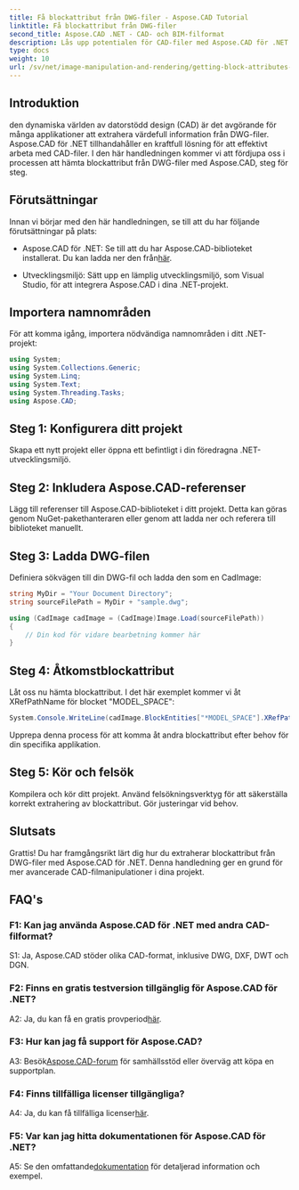 ```yaml
---
title: Få blockattribut från DWG-filer - Aspose.CAD Tutorial
linktitle: Få blockattribut från DWG-filer
second_title: Aspose.CAD .NET - CAD- och BIM-filformat
description: Lås upp potentialen för CAD-filer med Aspose.CAD för .NET. Extrahera blockattribut utan ansträngning.
type: docs
weight: 10
url: /sv/net/image-manipulation-and-rendering/getting-block-attributes-from-dwg/
---
```

## Introduktion

den dynamiska världen av datorstödd design (CAD) är det avgörande för många applikationer att extrahera värdefull information från DWG-filer. Aspose.CAD för .NET tillhandahåller en kraftfull lösning för att effektivt arbeta med CAD-filer. I den här handledningen kommer vi att fördjupa oss i processen att hämta blockattribut från DWG-filer med Aspose.CAD, steg för steg.

## Förutsättningar

Innan vi börjar med den här handledningen, se till att du har följande förutsättningar på plats:

-  Aspose.CAD för .NET: Se till att du har Aspose.CAD-biblioteket installerat. Du kan ladda ner den från[här](https://releases.aspose.com/cad/net/).

- Utvecklingsmiljö: Sätt upp en lämplig utvecklingsmiljö, som Visual Studio, för att integrera Aspose.CAD i dina .NET-projekt.

## Importera namnområden

För att komma igång, importera nödvändiga namnområden i ditt .NET-projekt:

```csharp
using System;
using System.Collections.Generic;
using System.Linq;
using System.Text;
using System.Threading.Tasks;
using Aspose.CAD;
```

## Steg 1: Konfigurera ditt projekt

Skapa ett nytt projekt eller öppna ett befintligt i din föredragna .NET-utvecklingsmiljö.

## Steg 2: Inkludera Aspose.CAD-referenser

Lägg till referenser till Aspose.CAD-biblioteket i ditt projekt. Detta kan göras genom NuGet-pakethanteraren eller genom att ladda ner och referera till biblioteket manuellt.

## Steg 3: Ladda DWG-filen

Definiera sökvägen till din DWG-fil och ladda den som en CadImage:

```csharp
string MyDir = "Your Document Directory";
string sourceFilePath = MyDir + "sample.dwg";

using (CadImage cadImage = (CadImage)Image.Load(sourceFilePath))
{
    // Din kod för vidare bearbetning kommer här
}
```

## Steg 4: Åtkomstblockattribut

Låt oss nu hämta blockattribut. I det här exemplet kommer vi åt XRefPathName för blocket "MODEL_SPACE":

```csharp
System.Console.WriteLine(cadImage.BlockEntities["*MODEL_SPACE"].XRefPathName);
```

Upprepa denna process för att komma åt andra blockattribut efter behov för din specifika applikation.

## Steg 5: Kör och felsök

Kompilera och kör ditt projekt. Använd felsökningsverktyg för att säkerställa korrekt extrahering av blockattribut. Gör justeringar vid behov.

## Slutsats

Grattis! Du har framgångsrikt lärt dig hur du extraherar blockattribut från DWG-filer med Aspose.CAD för .NET. Denna handledning ger en grund för mer avancerade CAD-filmanipulationer i dina projekt.

## FAQ's

### F1: Kan jag använda Aspose.CAD för .NET med andra CAD-filformat?

S1: Ja, Aspose.CAD stöder olika CAD-format, inklusive DWG, DXF, DWT och DGN.

### F2: Finns en gratis testversion tillgänglig för Aspose.CAD för .NET?

 A2: Ja, du kan få en gratis provperiod[här](https://releases.aspose.com/).

### F3: Hur kan jag få support för Aspose.CAD?

 A3: Besök[Aspose.CAD-forum](https://forum.aspose.com/c/cad/19) för samhällsstöd eller överväg att köpa en supportplan.

### F4: Finns tillfälliga licenser tillgängliga?

 A4: Ja, du kan få tillfälliga licenser[här](https://purchase.aspose.com/temporary-license/).

### F5: Var kan jag hitta dokumentationen för Aspose.CAD för .NET?

 A5: Se den omfattande[dokumentation](https://reference.aspose.com/cad/net/) för detaljerad information och exempel.